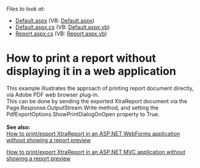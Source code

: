 <!-- default file list -->
*Files to look at*:

* [Default.aspx](./CS/WebSite/Default.aspx) (VB: [Default.aspx](./VB/WebSite/Default.aspx))
* [Default.aspx.cs](./CS/WebSite/Default.aspx.cs) (VB: [Default.aspx.vb](./VB/WebSite/Default.aspx.vb))
* [Report.aspx.cs](./CS/WebSite/Report.aspx.cs) (VB: [Report.aspx.vb](./VB/WebSite/Report.aspx.vb))
<!-- default file list end -->
# How to print a report without displaying it in a web application


<p>This example illustrates the approach of printing report document directly, via Adobe PDF web browser plug-in.<br> This can be done by sending the exported XtraReport document via the Page.Response.OutputStream.Write method, and setting the PdfExportOptions.ShowPrintDialogOnOpen property to True.<br><br><strong>See also:</strong><br><a href="https://www.devexpress.com/Support/Center/p/T227361">How to print/export XtraReport in an ASP.NET WebForms application without showing a report preview</a></p>
<p><a href="https://www.devexpress.com/Support/Center/p/T569785">How to print/export XtraReport in an ASP.NET MVC application without showing a report preview</a></p>

<br/>


